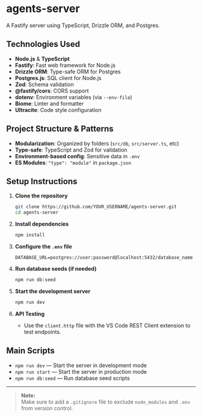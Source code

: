 # agents-server

A Fastify server using TypeScript, Drizzle ORM, and Postgres.

## Technologies Used

- **Node.js** & **TypeScript**
- **Fastify**: Fast web framework for Node.js
- **Drizzle ORM**: Type-safe ORM for Postgres
- **Postgres.js**: SQL client for Node.js
- **Zod**: Schema validation
- **@fastify/cors**: CORS support
- **dotenv**: Environment variables (via `--env-file`)
- **Biome**: Linter and formatter
- **Ultracite**: Code style configuration

## Project Structure & Patterns

- **Modularization**: Organized by folders (`src/db`, `src/server.ts`, etc)
- **Type-safe**: TypeScript and Zod for validation
- **Environment-based config**: Sensitive data in `.env`
- **ES Modules**: `"type": "module"` in `package.json`

## Setup Instructions

1. **Clone the repository**
   ```sh
   git clone https://github.com/YOUR_USERNAME/agents-server.git
   cd agents-server
   ```

2. **Install dependencies**
   ```sh
   npm install
   ```

3. **Configure the `.env` file**
   ```
   DATABASE_URL=postgres://user:password@localhost:5432/database_name
   ```

4. **Run database seeds (if needed)**
   ```sh
   npm run db:seed
   ```

5. **Start the development server**
   ```sh
   npm run dev
   ```

6. **API Testing**
   - Use the `client.http` file with the VS Code REST Client extension to test endpoints.

## Main Scripts

- `npm run dev` — Start the server in development mode
- `npm run start` — Start the server in production mode
- `npm run db:seed` — Run database seed scripts

---

> **Note:**  
> Make sure to add a `.gitignore` file to exclude `node_modules` and `.env` from version control.